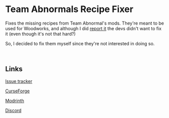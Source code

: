 # Team Abnormals Recipe Fixer

Fixes the missing recipes from Team Abnormal's mods. They're meant to be used for Woodworks, and although I did [report it](https://github.com/team-abnormals/upgrade-aquatic/issues/403) the devs didn't want to fix it (even though it's not that hard?)

So, I decided to fix them myself since they're not interested in doing so.

<br />

## Links

[Issue tracker](https://github.com/vizthex123/TeamAbnormalsFixer/issues)

[CurseForge](https://curseforge.com/minecraft/data-packs/team-abnormals-recipe-fixer)

[Modrinth](https://modrinth.com/datapack/team-abnormals-recipe-fixer)

[Discord](https://discord.com/invite/NtwzA6X)
